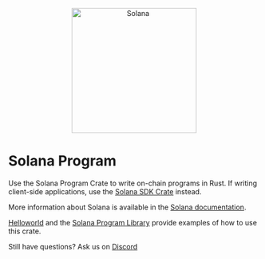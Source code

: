 <p align="center">
  <a href="https://solana.com">
    <img alt="Solana" src="https://i.imgur.com/uBVzyX3.png" width="250" />
  </a>
</p>

# Solana Program

Use the Solana Program Crate to write on-chain programs in Rust.  If writing client-side applications, use the [Solana SDK Crate](https://crates.io/crates/solana-program) instead.

More information about Solana is available in the [Solana documentation](https://docs.solana.com/).

[Helloworld](https://github.com/solana-labs/example-helloworld) and the [Solana Program Library](https://github.com/solana-labs/solana-program-library) provide examples of how to use this crate.

Still have questions?  Ask us on [Discord](https://discordapp.com/invite/pquxPsq)
